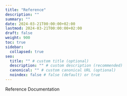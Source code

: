 ```yaml
---
title: "Reference"
description: ""
summary: ""
date: 2024-03-21T00:00:00+02:00
lastmod: 2024-03-21T00:00:00+02:00
draft: false
weight: 900
toc: true
sidebar:
  collapsed: true
seo:
  title: "" # custom title (optional)
  description: "" # custom description (recommended)
  canonical: "" # custom canonical URL (optional)
  noindex: false # false (default) or true
---
```


Reference Documentation
